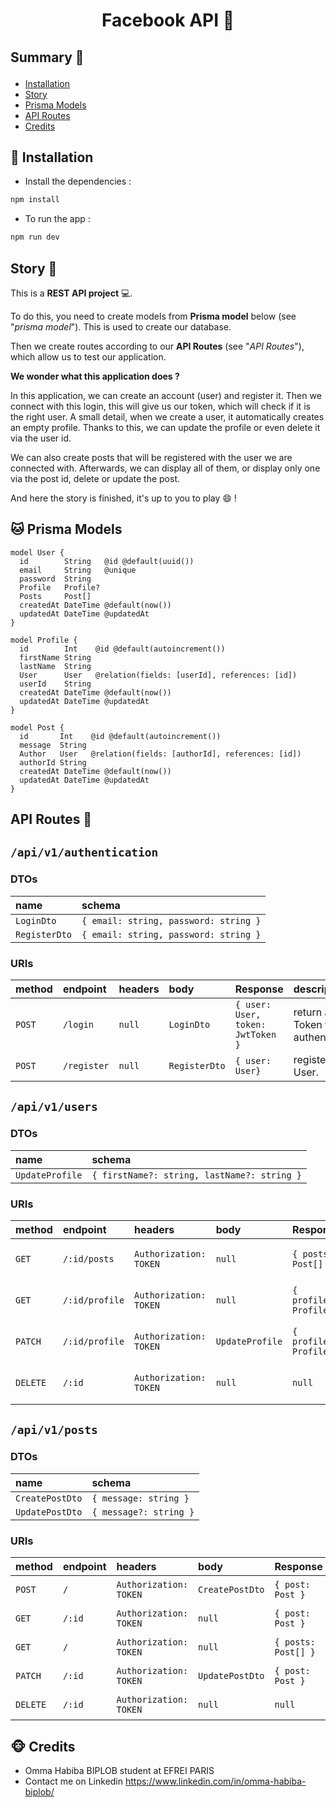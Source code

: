 <h1 align="center">
  Facebook API 🦄
</h1>

## <p>Summary 🦄</a>

* [Installation](#installation)
* [Story](#story)
* [Prisma Models](#prisma-models)
* [API Routes](#api)
* [Credits](#credits)

## <a name='installation'>🐨 Installation</a> 

* Install the dependencies :

```bash
npm install
```

 * To run the app :
```bash
npm run dev
```

## <a name='story'>Story 🦊</a>

This is a **REST API project** 💻.

To do this, you need to create models from **Prisma model** below (see "*prisma model*"). This is used to create our database.  

Then we create routes according to our **API Routes** (see "*API Routes*"), which allow us to test our application.

**We wonder what this application does ?**

In this application, we can create an account (user) and register it. Then we connect with this login, this will give us our token, which will check if it is the right user. 
A small detail, when we create a user, it automatically creates an empty profile. Thanks to this, we can update the profile or even delete it via the user id.

We can also create posts that will be registered with the user we are connected with. Afterwards, we can display all of them, or display only one via the post id, delete or update the post.

And here the story is finished, it's up to you to play 😄 !


## <a name='prisma-models'>🐱 Prisma Models</a>

```
model User {
  id        String   @id @default(uuid())
  email     String   @unique
  password  String
  Profile   Profile?
  Posts     Post[]
  createdAt DateTime @default(now())
  updatedAt DateTime @updatedAt
}

model Profile {
  id        Int    @id @default(autoincrement())
  firstName String
  lastName  String
  User      User   @relation(fields: [userId], references: [id])
  userId    String
  createdAt DateTime @default(now())
  updatedAt DateTime @updatedAt
}

model Post {
  id       Int    @id @default(autoincrement())
  message  String
  Author   User   @relation(fields: [authorId], references: [id])
  authorId String
  createdAt DateTime @default(now())
  updatedAt DateTime @updatedAt
}
```

## <a name='api'>API Routes 🐼</a>


## `/api/v1/authentication`
### DTOs
| name          | schema                               |
|:--------------|:-------------------------------------|
| `LoginDto`    |`{ email: string, password: string }` |
| `RegisterDto` |`{ email: string, password: string }` |

### URIs
| method | endpoint    | headers   | body         | Response                          | description                              |
|:-------|:------------|:----------|:-------------|:----------------------------------|:-----------------------------------------|
| `POST` | `/login`    | `null`    |`LoginDto`    | `{ user: User, token: JwtToken }` | return a JWT Token for authentication.   |
| `POST` | `/register` | `null`    |`RegisterDto` | `{ user: User}`                   | register a new User.                     |

## `/api/v1/users`

### DTOs
| name            | schema                                      |
|:----------------|:--------------------------------------------|
| `UpdateProfile` | `{ firstName?: string, lastName?: string }` |

### URIs
| method   | endpoint       | headers                | body            | Response               | description                    |
|:---------|:---------------|:-----------------------|:----------------|:-----------------------|:-------------------------------|
| `GET`    | `/:id/posts`   | `Authorization: TOKEN` | `null`          | `{ posts: Post[] }`    | return a list of User's posts. |
| `GET`    | `/:id/profile` | `Authorization: TOKEN` | `null`          | `{ profile: Profile }` | return a User's profile.       |
| `PATCH`  | `/:id/profile` | `Authorization: TOKEN` | `UpdateProfile` | `{ profile: Profile }` | update a User's profile.       |
| `DELETE` | `/:id`         | `Authorization: TOKEN` | `null`          | `null`                 | delete an user by it's id.     |

## `/api/v1/posts`

### DTOs
| name            | schema                  |
|:----------------|:------------------------|
| `CreatePostDto` | `{ message: string }`   |
| `UpdatePostDto` | `{ message?: string }`  |

### URIs
| method   | endpoint | headers                | body            | Response            | description            |
|:---------|:---------|:-----------------------|:----------------|:--------------------|:-----------------------|
| `POST`   | `/`      | `Authorization: TOKEN` | `CreatePostDto` | `{ post: Post }`    | create a new Post.     |
| `GET`    | `/:id`   | `Authorization: TOKEN` | `null`          | `{ post: Post }`    | return a Post.         |
| `GET`    | `/`      | `Authorization: TOKEN` | `null`          | `{ posts: Post[] }` | return a list of Post. |
| `PATCH`  | `/:id`   | `Authorization: TOKEN` | `UpdatePostDto` | `{ post: Post }`    | update a Post.         |
| `DELETE` | `/:id`   | `Authorization: TOKEN` | `null`          | `null`              | delete a Post.         |

## <a name='story'>🐵 Credits</a>

* Omma Habiba BIPLOB student at EFREI PARIS
* Contact me on Linkedin https://www.linkedin.com/in/omma-habiba-biplob/
